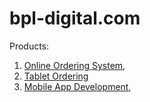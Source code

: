 # bpl-digital.com

Products:
1. [Online Ordering System](http://www.bpl-digital.com/online-ordering "Online Ordering"),
2. [Tablet Ordering](http://www.bpl-digital.com/kiosk "Tablet Ordering")
3. [Mobile App Development](http://www.bpl-digital.com/mobile-apps "Mobile Apps"),
